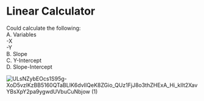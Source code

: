 # Linear Calculator
Could calculate the following: <br/>
A. Variables <br/>
    -X <br/>
    -Y <br/>
B. Slope <br/>
C. Y-Intercept <br/>
D. Slope-Intercept <br/>

![ULsNZybEOcs1S95g-XoD5vzlKzBB5160QTaBLIK6dvIIQeK8ZGio_QUz1FjJ8o3thZHExA_Hi_kIlt2XavYBsXpY2pa9ygwdUVbuCuNbjow (1)](https://github.com/mmichaell23/Linear-Equation-Calculator/assets/93141296/4f881a9c-b71f-4cfa-b654-ead115b0dfa3)